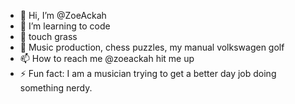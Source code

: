 - 👋 Hi, I’m @ZoeAckah
- 👀 I’m learning to code
- 🌱 touch grass
- 💞️ Music production, chess puzzles, my manual volkswagen golf
- 📫 How to reach me @zoeackah hit me up
- ⚡ Fun fact: I am a musician trying to get a better day job doing something nerdy. 
<!---
ZoeAckah/ZoeAckah is a ✨ special ✨ repository because its `README.md` (this file) appears on your GitHub profile.
You can click the Preview link to take a look at your changes.
--->
